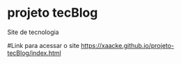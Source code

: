 # projeto tecBlog
 Site de tecnologia
 
 #Link para acessar o site https://xaacke.github.io/projeto-tecBlog/index.html
